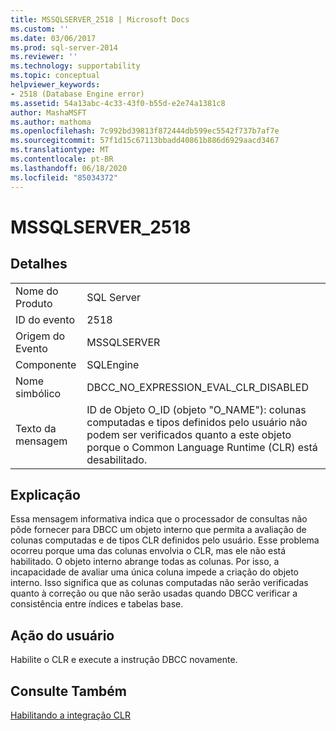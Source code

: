 ```yaml
---
title: MSSQLSERVER_2518 | Microsoft Docs
ms.custom: ''
ms.date: 03/06/2017
ms.prod: sql-server-2014
ms.reviewer: ''
ms.technology: supportability
ms.topic: conceptual
helpviewer_keywords:
- 2518 (Database Engine error)
ms.assetid: 54a13abc-4c33-43f0-b55d-e2e74a1381c8
author: MashaMSFT
ms.author: mathoma
ms.openlocfilehash: 7c992bd39813f872444db599ec5542f737b7af7e
ms.sourcegitcommit: 57f1d15c67113bbadd40861b886d6929aacd3467
ms.translationtype: MT
ms.contentlocale: pt-BR
ms.lasthandoff: 06/18/2020
ms.locfileid: "85034372"
---
```

# <a name="mssqlserver_2518"></a>MSSQLSERVER_2518
    
## <a name="details"></a>Detalhes  
  
|||  
|-|-|  
|Nome do Produto|SQL Server|  
|ID do evento|2518|  
|Origem do Evento|MSSQLSERVER|  
|Componente|SQLEngine|  
|Nome simbólico|DBCC_NO_EXPRESSION_EVAL_CLR_DISABLED|  
|Texto da mensagem|ID de Objeto O_ID (objeto "O_NAME"): colunas computadas e tipos definidos pelo usuário não podem ser verificados quanto a este objeto porque o Common Language Runtime (CLR) está desabilitado.|  
  
## <a name="explanation"></a>Explicação  
 Essa mensagem informativa indica que o processador de consultas não pôde fornecer para DBCC um objeto interno que permita a avaliação de colunas computadas e de tipos CLR definidos pelo usuário. Esse problema ocorreu porque uma das colunas envolvia o CLR, mas ele não está habilitado. O objeto interno abrange todas as colunas. Por isso, a incapacidade de avaliar uma única coluna impede a criação do objeto interno. Isso significa que as colunas computadas não serão verificadas quanto à correção ou que não serão usadas quando DBCC verificar a consistência entre índices e tabelas base.  
  
## <a name="user-action"></a>Ação do usuário  
 Habilite o CLR e execute a instrução DBCC novamente.  
  
## <a name="see-also"></a>Consulte Também  
 [Habilitando a integração CLR](../clr-integration/clr-integration-enabling.md)  
  
  
